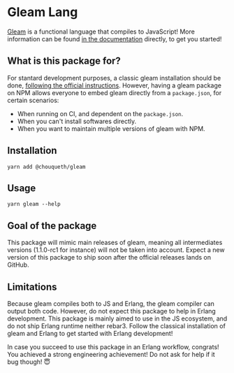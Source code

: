 # Gleam Lang

[Gleam](https://gleam.run) is a functional language that compiles to JavaScript!
More information can be found
[in the documentation](https://gleam.run/documentation/) directly, to get you
started!

## What is this package for?

For stantard development purposes, a classic gleam installation should be done,
[following the official instructions](https://gleam.run/getting-started/installing/).
However, having a gleam package on NPM allows everyone to embed gleam directly
from a `package.json`, for certain scenarios:

- When running on CI, and dependent on the `package.json`.
- When you can't install softwares directly.
- When you want to maintain multiple versions of gleam with NPM.

## Installation

```
yarn add @chouqueth/gleam
```

## Usage

```
yarn gleam --help
```

## Goal of the package

This package will mimic main releases of gleam, meaning all intermediates
versions (1.1.0-rc1 for instance) will not be taken into account. Expect a new
version of this package to ship soon after the official releases lands on
GitHub.

## Limitations

Because gleam compiles both to JS and Erlang, the gleam compiler can output both
code. However, do not expect this package to help in Erlang development. This
package is mainly aimed to use in the JS ecosystem, and do not ship Erlang
runtime neither rebar3. Follow the classical installation of gleam and Erlang to
get started with Erlang development!

In case you succeed to use this package in an Erlang workflow, congrats! You
achieved a strong engineering achievement! Do not ask for help if it bug though!
😇
